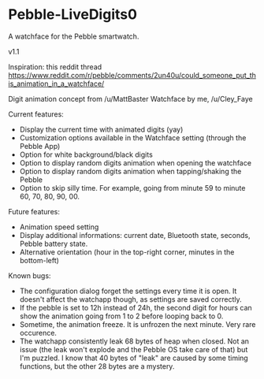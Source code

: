 # Pebble-LiveDigits0
A watchface for the Pebble smartwatch.

v1.1

Inspiration: this reddit thread
https://www.reddit.com/r/pebble/comments/2un40u/could_someone_put_this_animation_in_a_watchface/

Digit animation concept from /u/MattBaster
Watchface by me, /u/Cley_Faye

Current features:
 - Display the current time with animated digits (yay)
 - Customization options available in the Watchface setting (through the Pebble App)
 - Option for white background/black digits
 - Option to display random digits animation when opening the watchface
 - Option to display random digits animation when tapping/shaking the Pebble
 - Option to skip silly time. For example, going from minute 59 to minute 60, 70, 80, 90, 00.

Future features:
 - Animation speed setting
 - Display additional informations: current date, Bluetooth state, seconds, Pebble battery state.
 - Alternative orientation (hour in the top-right corner, minutes in the bottom-left)

Known bugs:
 - The configuration dialog forget the settings every time it is open. It doesn't affect the watchapp though, as settings are saved correctly.
 - If the pebble is set to 12h instead of 24h, the second digit for hours can show the animation going from 1 to 2 before looping back to 0.
 - Sometime, the animation freeze. It is unfrozen the next minute. Very rare occurence.
 - The watchapp consistently leak 68 bytes of heap when closed. Not an issue (the leak won't explode and the Pebble OS take care of that) but I'm puzzled. I know that 40 bytes of "leak" are caused by some timing functions, but the other 28 bytes are a mystery.

